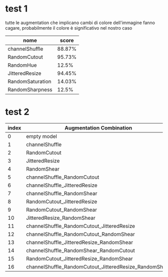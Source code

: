 # test 1
tutte le augmentation che implicano cambi di colore dell'immagine fanno cagare, probabilmente il colore è significativo nel nostro caso

| nome | score |
|------|-------|
| channelShuffle | 88.87%   |
| RandomCutout | 95.73%   |
| RandomHue |  12.5%   |
| JitteredResize  | 94.45%    |
| RandomSaturation | 14.03%     |
| RandomSharpness | 12.5%  |

# test 2 

|index|Augmentation Combination|Accuracy|
|---|---|---|
|0|empty model|95\.76|
|1|channelShuffle|90\.13|
|2|RandomCutout|92\.97|
|3|JitteredResize|93\.67|
|4|RandomShear|92\.97|
|5|channelShuffle\_RandomCutout|91\.87|
|6|channelShuffle\_JitteredResize|91\.74|
|7|channelShuffle\_RandomShear|94\.66|
|8|RandomCutout\_JitteredResize|91\.28|
|9|RandomCutout\_RandomShear|92\.84|
|10|JitteredResize\_RandomShear|90\.37|
|11|channelShuffle\_RandomCutout\_JitteredResize|91\.36|
|12|channelShuffle\_RandomCutout\_RandomShear|13\.04|
|13|channelShuffle\_JitteredResize\_RandomShear|91\.77|
|14|channelShuffle\_RandomShear\_RandomCutout|93\.83|
|15|RandomCutout\_JitteredResize\_RandomShear|92\.11|
|16|channelShuffle\_RandomCutout\_JitteredResize\_RandomShear|93\.56|
